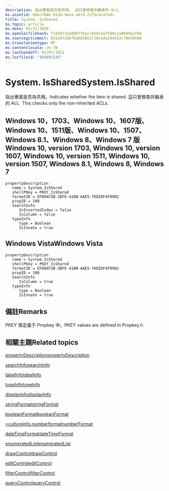 ```yaml
---
description: 指出專案是否為共用。 這只會檢查非繼承的 Acl。
ms.assetid: b8ecf84b-911b-4eea-a015-22f5cecafa9c
title: System. IsShared
ms.topic: article
ms.date: 05/31/2018
ms.openlocfilehash: fc0e9732e8807fbecc65421e75d9c1a8605baf06
ms.sourcegitcommit: 831e8f3db78ab820e1710cede244553c70e50500
ms.translationtype: MT
ms.contentlocale: zh-TW
ms.lasthandoff: 01/07/2021
ms.locfileid: "103691235"
---
```

# <a name="systemisshared"></a><span data-ttu-id="73a23-104">System. IsShared</span><span class="sxs-lookup"><span data-stu-id="73a23-104">System.IsShared</span></span>

<span data-ttu-id="73a23-105">指出專案是否為共用。</span><span class="sxs-lookup"><span data-stu-id="73a23-105">Indicates whether the item is shared.</span></span> <span data-ttu-id="73a23-106">這只會檢查非繼承的 Acl。</span><span class="sxs-lookup"><span data-stu-id="73a23-106">This checks only the non-inherited ACLs.</span></span>

## <a name="windows-10-version-1703-windows-10-version-1607-windows-10-version-1511-windows-10-version-1507-windows-81-windows-8-windows-7"></a><span data-ttu-id="73a23-107">Windows 10，1703、Windows 10、1607版、Windows 10、1511版、Windows 10、1507、Windows 8.1、Windows 8、Windows 7 版</span><span class="sxs-lookup"><span data-stu-id="73a23-107">Windows 10, version 1703, Windows 10, version 1607, Windows 10, version 1511, Windows 10, version 1507, Windows 8.1, Windows 8, Windows 7</span></span>

```
propertyDescription
   name = System.IsShared
   shellPKey = PKEY_IsShared
   formatID = EF884C5B-2BFE-41BB-AAE5-76EEDF4F9902
   propID = 100
   SearchInfo
      InInvertedIndex = false
      IsColumn = false
   typeInfo
      type = Boolean
      IsInnate = true
```

## <a name="windows-vista"></a><span data-ttu-id="73a23-108">Windows Vista</span><span class="sxs-lookup"><span data-stu-id="73a23-108">Windows Vista</span></span>

```
propertyDescription
   name = System.IsShared
   shellPKey = PKEY_IsShared
   formatID = EF884C5B-2BFE-41BB-AAE5-76EEDF4F9902
   propID = 100
   SearchInfo
      IsColumn = true
   typeInfo
      type = Boolean
      IsInnate = true
```

## <a name="remarks"></a><span data-ttu-id="73a23-109">備註</span><span class="sxs-lookup"><span data-stu-id="73a23-109">Remarks</span></span>

<span data-ttu-id="73a23-110">PKEY 值定義于 Propkey 中。</span><span class="sxs-lookup"><span data-stu-id="73a23-110">PKEY values are defined in Propkey.h.</span></span>

## <a name="related-topics"></a><span data-ttu-id="73a23-111">相關主題</span><span class="sxs-lookup"><span data-stu-id="73a23-111">Related topics</span></span>

<dl> <dt>

[<span data-ttu-id="73a23-112">propertyDescription</span><span class="sxs-lookup"><span data-stu-id="73a23-112">propertyDescription</span></span>](./propdesc-schema-propertydescription.md)
</dt> <dt>

[<span data-ttu-id="73a23-113">searchInfo</span><span class="sxs-lookup"><span data-stu-id="73a23-113">searchInfo</span></span>](./propdesc-schema-searchinfo.md)
</dt> <dt>

[<span data-ttu-id="73a23-114">labelInfo</span><span class="sxs-lookup"><span data-stu-id="73a23-114">labelInfo</span></span>](./propdesc-schema-labelinfo.md)
</dt> <dt>

[<span data-ttu-id="73a23-115">typeInfo</span><span class="sxs-lookup"><span data-stu-id="73a23-115">typeInfo</span></span>](./propdesc-schema-typeinfo.md)
</dt> <dt>

[<span data-ttu-id="73a23-116">displayInfo</span><span class="sxs-lookup"><span data-stu-id="73a23-116">displayInfo</span></span>](./propdesc-schema-displayinfo.md)
</dt> <dt>

[<span data-ttu-id="73a23-117">stringFormat</span><span class="sxs-lookup"><span data-stu-id="73a23-117">stringFormat</span></span>](./propdesc-schema-stringformat.md)
</dt> <dt>

[<span data-ttu-id="73a23-118">booleanFormat</span><span class="sxs-lookup"><span data-stu-id="73a23-118">booleanFormat</span></span>](./propdesc-schema-booleanformat.md)
</dt> <dt>

[<span data-ttu-id="73a23-119">>cultureinfo.numberformat</span><span class="sxs-lookup"><span data-stu-id="73a23-119">numberFormat</span></span>](./propdesc-schema-numberformat.md)
</dt> <dt>

[<span data-ttu-id="73a23-120">dateTimeFormat</span><span class="sxs-lookup"><span data-stu-id="73a23-120">dateTimeFormat</span></span>](./propdesc-schema-datetimeformat.md)
</dt> <dt>

[<span data-ttu-id="73a23-121">enumeratedList</span><span class="sxs-lookup"><span data-stu-id="73a23-121">enumeratedList</span></span>](./propdesc-schema-enumeratedlist.md)
</dt> <dt>

[<span data-ttu-id="73a23-122">drawControl</span><span class="sxs-lookup"><span data-stu-id="73a23-122">drawControl</span></span>](./propdesc-schema-drawcontrol.md)
</dt> <dt>

[<span data-ttu-id="73a23-123">editControl</span><span class="sxs-lookup"><span data-stu-id="73a23-123">editControl</span></span>](./propdesc-schema-editcontrol.md)
</dt> <dt>

[<span data-ttu-id="73a23-124">filterControl</span><span class="sxs-lookup"><span data-stu-id="73a23-124">filterControl</span></span>](./propdesc-schema-filtercontrol.md)
</dt> <dt>

[<span data-ttu-id="73a23-125">queryControl</span><span class="sxs-lookup"><span data-stu-id="73a23-125">queryControl</span></span>](./propdesc-schema-querycontrol.md)
</dt> </dl>

 

 
